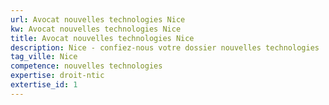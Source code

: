 ```yaml
---
url: Avocat nouvelles technologies Nice
kw: Avocat nouvelles technologies Nice
title: Avocat nouvelles technologies Nice
description: Nice - confiez-nous votre dossier nouvelles technologies
tag_ville: Nice
competence: nouvelles technologies
expertise: droit-ntic
extertise_id: 1
---
```

